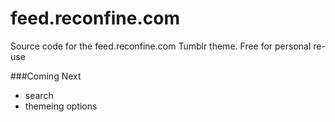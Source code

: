feed.reconfine.com
==================

Source code for the feed.reconfine.com Tumblr theme.
Free for personal re-use

###Coming Next

- search
- themeing options
